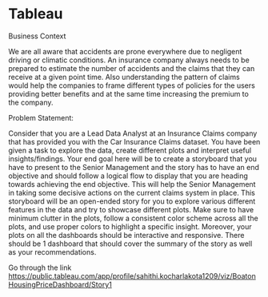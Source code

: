 # Tableau

Business Context 

We are all aware that accidents are prone everywhere due to negligent driving or climatic conditions. An insurance company always needs to be prepared to estimate the number of accidents and the claims that they can receive at a given point time. Also understanding the pattern of claims would help the companies to frame different types of policies for the users providing better benefits and at the same time increasing the premium to the company.

Problem Statement:

Consider that you are a Lead Data Analyst at an Insurance Claims company that has provided you with the Car Insurance Claims dataset. You have been given a task to explore the data, create different plots and interpret useful insights/findings. Your end goal here will be to create a storyboard that you have to present to the Senior Management and the story has to have an end objective and should follow a logical flow to display that you are heading towards achieving the end objective. This will help the Senior Management in taking some decisive actions on the current claims system in place. This storyboard will be an open-ended story for you to explore various different features in the data and try to showcase different plots. Make sure to have minimum clutter in the plots, follow a consistent color scheme across all the plots, and use proper colors to highlight a specific insight. Moreover, your plots on all the dashboards should be interactive and responsive. There should be 1 dashboard that should cover the summary of the story as well as your recommendations.

Go through the link 
https://public.tableau.com/app/profile/sahithi.kocharlakota1209/viz/BoatonHousingPriceDashboard/Story1
